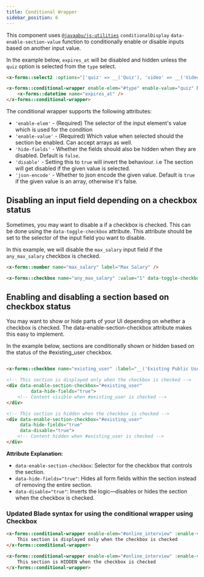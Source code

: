 ```yaml
---
title: Conditional Wrapper
sidebar_position: 6
---
```


This component uses [`@javaabu/js-utilities`](https://github.com/Javaabu/js-utilities) `conditionalDisplay` `data-enable-section-value` function to conditionally enable or disable inputs based on another input value.

In the example below, `expires_at` will be disabled and hidden unless the `quiz` option is selected from the `type` select.


```html
<x-forms::select2 :options="['quiz' => __('Quiz'), 'video' => __('Video')]" name="type" />

<x-forms::conditional-wrapper enable-elem="#type" enable-value="quiz" hide-fields="true">
    <x-forms::datetime name="expires_at" />
</x-forms::conditional-wrapper>
```

The conditional wrapper supports the following attributes:
- `'enable-elem'` - (Required) The selector of the input element's value which is used for the condition
- `'enable-value'` - (Required) Which value when selected should the section be enabled. Can accept arrays as well.
- `'hide-fields'` - Whether the fields should also be hidden when they are disabled. Default is `false`.
- `'disable'` - Setting this to `true` will invert the behaviour. i.e The section will get disabled if the given value is selected.
- `'json-encode'` - Whether to json encode the given value. Default is `true` if the given value is an array, otherwise it's false.


## Disabling an input field depending on a checkbox status
Sometimes, you may want to disable a if a checkbox is checked. This can be done using the `data-toggle-checkbox` attribute. 
This attribute should be set to the selector of the input field you want to disable.

In this example, we will disable the `max_salary` input field if the `any_max_salary` checkbox is checked. 

```html
<x-forms::number name="max_salary" label="Max Salary" />

<x-forms::checkbox name="any_max_salary" :value="1" data-toggle-checkbox="#max-salary" />
```

## Enabling and disabling a section based on checkbox status
You may want to show or hide parts of your UI depending on whether a checkbox is checked. The data-enable-section-checkbox attribute makes this easy to implement.

In the example below, sections are conditionally shown or hidden based on the status of the #existing_user checkbox.

```html

<x-forms::checkbox name="existing_user" :label="__('Existing Public User')" :value="1" :checked="true" inline />

<!-- This section is displayed only when the checkbox is checked -->
<div data-enable-section-checkbox="#existing_user"
         data-hide-fields="true">
    <!-- Content visible when #existing_user is checked -->
</div>

<!-- This section is hidden when the checkbox is checked -->
<div data-enable-section-checkbox="#existing_user"
     data-hide-fields="true"
     data-disable="true">
    <!-- Content hidden when #existing_user is checked -->
</div>
```

**Attribute Explanation:**
- `data-enable-section-checkbox`: Selector for the checkbox that controls the section. 
- `data-hide-fields="true"`: Hides all form fields within the section instead of removing the entire section. 
- `data-disable="true"`: Inverts the logic—disables or hides the section when the checkbox is checked.


### Updated Blade syntax for using the conditional wrapper using Checkbox
```html
<x-forms::conditional-wrapper enable-elem="#online_interview" :enable-value="1" enable-checkbox hide-fields >
    This section is displayed only when the checkbox is checked
</x-forms::conditional-wrapper>

<x-forms::conditional-wrapper enable-elem="#online_interview" :enable-value="1" enable-checkbox hide-fields disable >
    This section is HIDDEN when the checkbox is checked
</x-forms::conditional-wrapper>

```
